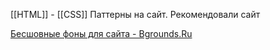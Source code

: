 [[HTML]] - [[CSS]]
Паттерны на сайт. Рекомендовали сайт

[Бесшовные фоны для сайта - Bgrounds.Ru](https://bgrounds.ru/?ysclid=lh0wb41de8692299658)
